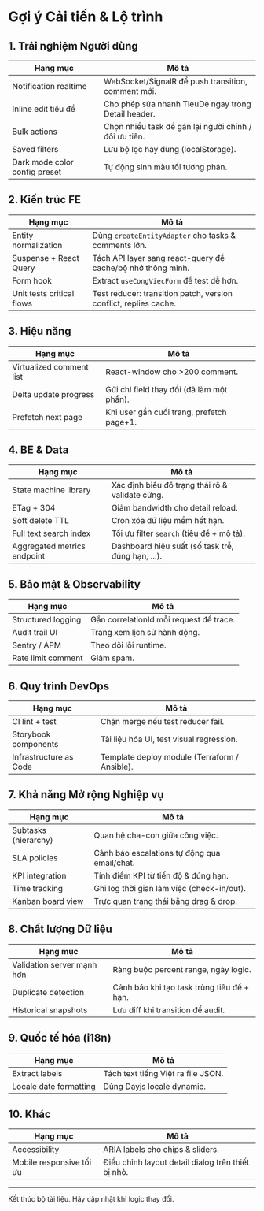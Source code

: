 # Gợi ý Cải tiến & Lộ trình

## 1. Trải nghiệm Người dùng

| Hạng mục                      | Mô tả                                                 |
| ----------------------------- | ----------------------------------------------------- |
| Notification realtime         | WebSocket/SignalR để push transition, comment mới.    |
| Inline edit tiêu đề           | Cho phép sửa nhanh TieuDe ngay trong Detail header.   |
| Bulk actions                  | Chọn nhiều task để gán lại người chính / đổi ưu tiên. |
| Saved filters                 | Lưu bộ lọc hay dùng (localStorage).                   |
| Dark mode color config preset | Tự động sinh màu tối tương phản.                      |

## 2. Kiến trúc FE

| Hạng mục                  | Mô tả                                                            |
| ------------------------- | ---------------------------------------------------------------- |
| Entity normalization      | Dùng `createEntityAdapter` cho tasks & comments lớn.             |
| Suspense + React Query    | Tách API layer sang react-query để cache/bộ nhớ thông minh.      |
| Form hook                 | Extract `useCongViecForm` để test dễ hơn.                        |
| Unit tests critical flows | Test reducer: transition patch, version conflict, replies cache. |

## 3. Hiệu năng

| Hạng mục                 | Mô tả                                     |
| ------------------------ | ----------------------------------------- |
| Virtualized comment list | React-window cho >200 comment.            |
| Delta update progress    | Gửi chỉ field thay đổi (đã làm một phần). |
| Prefetch next page       | Khi user gần cuối trang, prefetch page+1. |

## 4. BE & Data

| Hạng mục                    | Mô tả                                             |
| --------------------------- | ------------------------------------------------- |
| State machine library       | Xác định biểu đồ trạng thái rõ & validate cứng.   |
| ETag + 304                  | Giảm bandwidth cho detail reload.                 |
| Soft delete TTL             | Cron xóa dữ liệu mềm hết hạn.                     |
| Full text search index      | Tối ưu filter `search` (tiêu đề + mô tả).         |
| Aggregated metrics endpoint | Dashboard hiệu suất (số task trễ, đúng hạn, ...). |

## 5. Bảo mật & Observability

| Hạng mục           | Mô tả                                   |
| ------------------ | --------------------------------------- |
| Structured logging | Gắn correlationId mỗi request để trace. |
| Audit trail UI     | Trang xem lịch sử hành động.            |
| Sentry / APM       | Theo dõi lỗi runtime.                   |
| Rate limit comment | Giảm spam.                              |

## 6. Quy trình DevOps

| Hạng mục               | Mô tả                                         |
| ---------------------- | --------------------------------------------- |
| CI lint + test         | Chặn merge nếu test reducer fail.             |
| Storybook components   | Tài liệu hóa UI, test visual regression.      |
| Infrastructure as Code | Template deploy module (Terraform / Ansible). |

## 7. Khả năng Mở rộng Nghiệp vụ

| Hạng mục             | Mô tả                                        |
| -------------------- | -------------------------------------------- |
| Subtasks (hierarchy) | Quan hệ cha-con giữa công việc.              |
| SLA policies         | Cảnh báo escalations tự động qua email/chat. |
| KPI integration      | Tính điểm KPI từ tiến độ & đúng hạn.         |
| Time tracking        | Ghi log thời gian làm việc (check-in/out).   |
| Kanban board view    | Trực quan trạng thái bằng drag & drop.       |

## 8. Chất lượng Dữ liệu

| Hạng mục                   | Mô tả                                      |
| -------------------------- | ------------------------------------------ |
| Validation server mạnh hơn | Ràng buộc percent range, ngày logic.       |
| Duplicate detection        | Cảnh báo khi tạo task trùng tiêu đề + hạn. |
| Historical snapshots       | Lưu diff khi transition để audit.          |

## 9. Quốc tế hóa (i18n)

| Hạng mục               | Mô tả                              |
| ---------------------- | ---------------------------------- |
| Extract labels         | Tách text tiếng Việt ra file JSON. |
| Locale date formatting | Dùng Dayjs locale dynamic.         |

## 10. Khác

| Hạng mục                 | Mô tả                                              |
| ------------------------ | -------------------------------------------------- |
| Accessibility            | ARIA labels cho chips & sliders.                   |
| Mobile responsive tối ưu | Điều chỉnh layout detail dialog trên thiết bị nhỏ. |

---

Kết thúc bộ tài liệu. Hãy cập nhật khi logic thay đổi.
